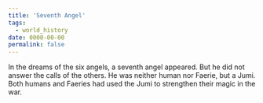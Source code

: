 ```yaml
---
title: 'Seventh Angel'
tags:
  - world_history
date: 0000-00-00
permalink: false
---
```

In the dreams of the six angels, a seventh angel appeared. But he did not answer the calls of the others. He was neither human nor Faerie, but a Jumi. Both humans and Faeries had used the Jumi to strengthen their magic in the war.